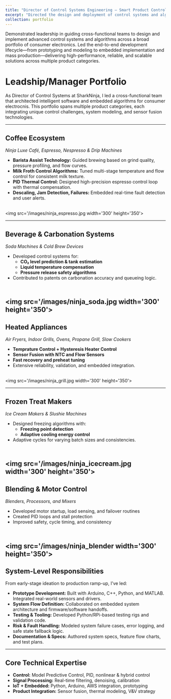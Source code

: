 ```yaml
---
title: "Director of Control Systems Engineering – Smart Product Control Systems"
excerpt: "Directed the design and deployment of control systems and algorithms across a diverse range of SharkNinja appliances, including coffee systems, beverage carbonation platforms, thermal cooking products, frozen treat makers, and high-speed blenders. Oversaw system architecture, algorithm development, and production integration to enable intelligent, consistent, and user-centric product performance.<br/><img src='/images/portfolio_grid.png' width='550' height='600'>"
collection: portfolio
---
```


Demonstrated leadership in guiding cross-functional teams to design and implement advanced control systems and algorithms across a broad portfolio of consumer electronics. Led the end-to-end development lifecycle—from prototyping and modeling to embedded implementation and mass production—delivering high-performance, reliable, and scalable solutions across multiple product categories.

Leadship/Manager Portfolio
==================

As Director of Control Systems at SharkNinja, I led a cross-functional team that architected intelligent software and embedded algorithms for consumer electrocnis. This portfolio spans multiple product categories, each integrating unique control challenges, system modeling, and sensor fusion technologies.

---

## Coffee Ecosystem  
*Ninja Luxe Café, Espresso, Nespresso & Drip Machines*

- **Barista Assist Technology:** Guided brewing based on grind quality, pressure profiling, and flow curves.
- **Milk Froth Control Algorithms:** Tuned multi-stage temperature and flow control for consistent milk texture.
- **PID Thermal Control:** Designed high-precision espresso control loop with thermal compensation.
- **Descaling, Jam Detection, Failures:** Embedded real-time fault detection and user alerts.

<br/><img src='/images/ninja_espresso.jpg width='300' height='350'>


---

## Beverage & Carbonation Systems  
*Soda Machines & Cold Brew Devices*

- Developed control systems for:
  - **CO₂ level prediction & tank estimation**
  - **Liquid temperature compensation**
  - **Pressure release safety algorithms**
- Contributed to patents on carbonation accuracy and queueing logic.

<br/><img src='/images/ninja_soda.jpg width='300' height='350'>
---

## Heated Appliances  
*Air Fryers, Indoor Grills, Ovens, Propane Grill, Slow Cookers*

- **Temprature Control + Hysteresis Heater Control**
- **Sensor Fusion with NTC and Flow Sensors**
- **Fast recovery and preheat tuning**
- Extensive reliability, validation, and embedded integration.

<br/><img src='/images/ninja_grill.jpg width='300' height='350'>

---

## Frozen Treat Makers  
*Ice Cream Makers & Slushie Machines*

- Designed freezing algorithms with:
  - **Freezing point detection**
  - **Adaptive cooling energy control**
- Adaptive cycles for varying batch sizes and consistencies.

<br/><img src='/images/ninja_icecream.jpg width='300' height='350'>
---

## Blending & Motor Control  
*Blenders, Processors, and Mixers*

- Developed motor startup, load sensing, and failover routines
- Created PID loops and stall protection
- Improved safety, cycle timing, and consistency

<br/><img src='/images/ninja_blender width='300' height='350'>
---

## System-Level Responsibilities

From early-stage ideation to production ramp-up, I’ve led:

- **Prototype Development:** Built with Arduino, C++, Python, and MATLAB. Integrated real-world sensors and drivers.
- **System Flow Definition:** Collaborated on embedded system architecture and firmware/software handoffs.
- **Testing & Tooling:** Developed Python/RPi-based testing rigs and validation code.
- **Risk & Fault Handling:** Modeled system failure cases, error logging, and safe state fallback logic.
- **Documentation & Specs:** Authored system specs, feature flow charts, and test plans.

---

## Core Technical Expertise

- **Control:** Model Predictive Control, PID, nonlinear & hybrid control
- **Signal Processing:** Real-time filtering, denoising, calibration
- **IoT + Embedded:** Python, Arduino, AWS integration, prototyping
- **Product Integration:** Sensor fusion, thermal modeling, V&V strategy

